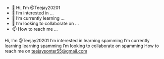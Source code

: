 - 👋 Hi, I’m @Teejay20201
- 👀 I’m interested in ...
- 🌱 I’m currently learning ...
- 💞️ I’m looking to collaborate on ...
- 📫 How to reach me ...

<!---
Teejay20201/Teejay20201 is a ✨ special ✨ repository because its `README.md` (this file) appears on your GitHub profile.
You can click the Preview link to take a look at your changes.
--->
Hi, I’m @Teejay20201
I’m interested in learning spamming
I’m currently learning learning spamming
 I’m looking to collaborate on spamming
How to reach me on teejaysonter55@gmail.com
